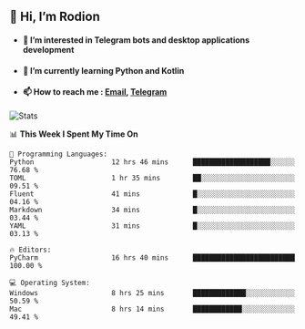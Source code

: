 ## 👋 Hi, I’m Rodion
- #### 👀 I’m interested in Telegram bots and desktop applications development
- #### 🌱 I’m currently learning Python and Kotlin
- #### 📫 How to reach me : [Email](mailto:me@lavn.ml), [Telegram](https://t.me/rodion_gudz)

![Stats](https://github-readme-stats.vercel.app/api?username=rodion-gudz&show_icons=true&theme=github_dark&hide_border=true&hide=issues&count_private=true&layout=compact)


<!--START_SECTION:waka-->
📊 **This Week I Spent My Time On** 

```text
💬 Programming Languages: 
Python                   12 hrs 46 mins      ███████████████████░░░░░░   76.68 % 
TOML                     1 hr 35 mins        ██░░░░░░░░░░░░░░░░░░░░░░░   09.51 % 
Fluent                   41 mins             █░░░░░░░░░░░░░░░░░░░░░░░░   04.16 % 
Markdown                 34 mins             █░░░░░░░░░░░░░░░░░░░░░░░░   03.44 % 
YAML                     31 mins             █░░░░░░░░░░░░░░░░░░░░░░░░   03.13 % 

🔥 Editors: 
PyCharm                  16 hrs 40 mins      █████████████████████████   100.00 % 

💻 Operating System: 
Windows                  8 hrs 25 mins       █████████████░░░░░░░░░░░░   50.59 % 
Mac                      8 hrs 14 mins       ████████████░░░░░░░░░░░░░   49.41 % 
```


<!--END_SECTION:waka-->
